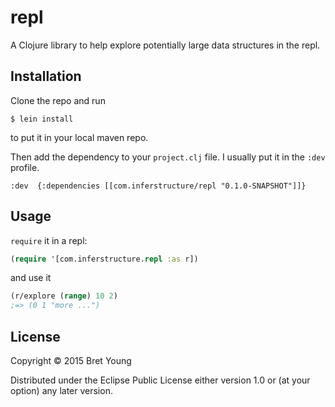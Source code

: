# repl

A Clojure library to help explore potentially large data structures in the repl.

## Installation

Clone the repo and run

```
$ lein install
```

to put it in your local maven repo.

Then add the dependency to your `project.clj` file. I usually put it
in the `:dev` profile.

```
:dev  {:dependencies [[com.inferstructure/repl "0.1.0-SNAPSHOT"]]}
```

## Usage

`require` it in a repl:
```clojure
(require '[com.inferstructure.repl :as r])
```

and use it

```clojure
(r/explore (range) 10 2)
;=> (0 1 "more ...")
```

## License

Copyright © 2015 Bret Young

Distributed under the Eclipse Public License either version 1.0 or (at
your option) any later version.
